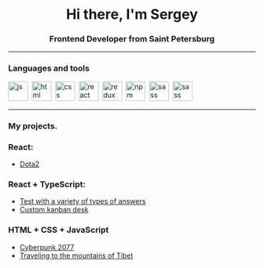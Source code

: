 <div id="header" align="center">
    <h1>Hi there, I'm  Sergey </h1>
    <h3>Frontend Developer from Saint Petersburg</h3>
</div>

---

### Languages and tools

<img src="https://cdn.jsdelivr.net/gh/devicons/devicon/icons/javascript/javascript-original.svg" title="js" width="40" height="40"/>&nbsp;
<img src="https://cdn.jsdelivr.net/gh/devicons/devicon/icons/html5/html5-original.svg" title="html" width="40" height="40"/>&nbsp;
<img src="https://cdn.jsdelivr.net/gh/devicons/devicon/icons/css3/css3-original.svg" title="css" width="40" height="40"/>&nbsp;
<img src="https://cdn.jsdelivr.net/gh/devicons/devicon/icons/react/react-original.svg" title="react" width="40" height="40"/>&nbsp;
<img src="https://cdn.jsdelivr.net/gh/devicons/devicon@latest/icons/redux/redux-original.svg" title="redux" width="40" height="40" />&nbsp;
<img src="https://cdn.jsdelivr.net/gh/devicons/devicon/icons/npm/npm-original-wordmark.svg" title="npm" width="40" height="40"/>&nbsp;
<img src="https://cdn.jsdelivr.net/gh/devicons/devicon@latest/icons/sass/sass-original.svg" title="sass" width="40" height="40" />&nbsp;
<img src="https://cdn.jsdelivr.net/gh/devicons/devicon/icons/typescript/typescript-original.svg" title="sass" width="40" height="40" />&nbsp;


---

### My projects.

### React:
- [Dota2](https://github.com/LifanovSer/dota-2-project)

### React + TypeScript:
- [Test with a variety of types of answers](https://github.com/LifanovSer/test-for-school)
- [Custom kanban desk](https://github.com/Stepashkin63/Spring-Web-Application)

### HTML + CSS + JavaScript
- [Cyberpunk 2077](https://github.com/LifanovSer/projectCyberPunk)
- [Traveling to the mountains of Tibet](https://github.com/LifanovSer/project-rumTibet)
